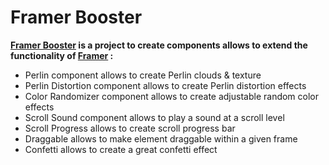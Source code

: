 # Framer Booster

**[Framer Booster](https://tetragon-interest-876349.framer.app/home-en) is a project to create components allows to extend the functionality of [Framer](https://www.framer.com) :**
* Perlin component allows to create Perlin clouds & texture
* Perlin Distortion component allows to create Perlin distortion effects
* Color Randomizer component allows to create adjustable random color effects
* Scroll Sound component allows to play a sound at a scroll level
* Scroll Progress allows to create scroll progress bar
* Draggable allows to make element draggable within a given frame
* Confetti allows to create a great confetti effect
